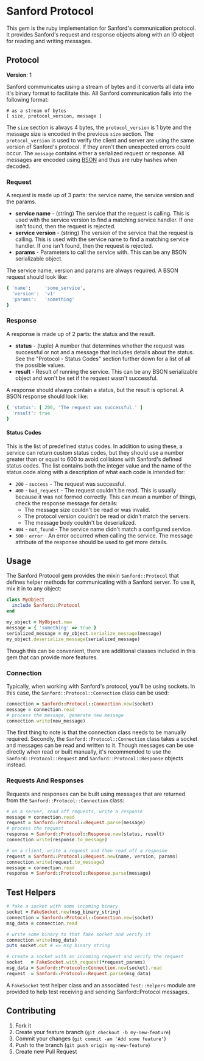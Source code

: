 # Sanford Protocol

This gem is the ruby implementation for Sanford's communication protocol. It provides Sanford's request and response objects along with an IO object for reading and writing messages.

## Protocol

**Version**: 1

Sanford communicates using a stream of bytes and it converts all data into it's binary format to facilitate this. All Sanford communication falls into the following format:

```
# as a stream of bytes
[ size, protocol_version, message ]
```

The `size` section is always 4 bytes, the `protocol_version` is 1 byte and the message size is encoded in the previous `size` section. The `protocol_version` is used to verify the client and server are using the same version of Sanford's protocol. If they aren't then unexpected errors could occur. The `message` contains either a serialized request or response. All messages are encoded using [BSON](http://bsonspec.org/) and thus are ruby hashes when decoded.

### Request

A request is made up of 3 parts: the service name, the service version and the params.

* **service name** - (string) The service that the request is calling. This is used with the service version to find a matching service handler. If one isn't found, then the request is rejected.
* **service version** - (string) The version of the service that the request is calling. This is used with the service name to find a matching service handler. If one isn't found, then the request is rejected.
* **params** - Parameters to call the service with. This can be any BSON serializable object.

The service name, version and params are always required. A BSON request should look like:

```ruby
{ 'name':     'some_service',
  'version':  'v1'
  'params':   'something'
}
```

### Response

A response is made up of 2 parts: the status and the result.

* **status** - (tuple) A number that determines whether the request was successful or not and a message that includes details about the status. See the "Protocol - Status Codes" section further down for a list of all the possible values.
* **result** - Result of running the service. This can be any BSON serializable object and won't be set if the request wasn't successful.

A response should always contain a status, but the result is optional. A BSON response should look like:

```ruby
{ 'status': [ 200, 'The request was successful.' ]
  'result': true
}
```

#### Status Codes

This is the list of predefined status codes. In addition to using these, a service can return custom status codes, but they should use a number greater than or equal to 600 to avoid collisions with Sanford's defined status codes. The list contains both the integer value and the name of the status code along with a description of what each code is intended for:

* `200` - `success` - The request was successful.
* `400` - `bad_request` - The request couldn't be read. This is usually because it was not formed correctly. This can mean a number of things, check the response message for details:
  * The message size couldn't be read or was invalid.
  * The protocol version couldn't be read or didn't match the servers.
  * The message body couldn't be deserialized.
* `404` - `not_found` - The service name didn't match a configured service.
* `500` - `error` - An error occurred when calling the service. The message attribute of the response should be used to get more details.

## Usage

The Sanford Protocol gem provides the mixin `Sanford::Protocol` that defines helper methods for communicating with a Sanford server. To use it, mix it in to any object:

```ruby
class MyObject
  include Sanford::Protocol
end

my_object = MyObject.new
message = { 'something' => true }
serialized_message = my_object.serialize_message(message)
my_object.deserialize_message(serialized_message)
```

Though this can be convenient, there are additional classes included in this gem that can provide more features.

### Connection

Typically, when working with Sanford's protocol, you'll be using sockets. In this case, the `Sanford::Protocol::Connection` class can be used:

```ruby
connection = Sanford::Protocol::Connection.new(socket)
message = connection.read
# process the message, generate new message
connection.write(new_message)
```

The first thing to note is that the connection class needs to be manually required. Secondly, the `Sanford::Protocol::Connection` class takes a socket and messages can be read and written to it. Though messages can be use directly when read or built manually, it's recommended to use the `Sanford::Protocol::Request` and `Sanford::Protocol::Response` objects instead.

### Requests And Responses

Requests and responses can be built using messages that are returned from the `Sanford::Protocol::Connection` class:

```ruby
# on a server, read off requests, write a response
message = connection.read
request = Sanford::Protocol::Request.parse(message)
# process the request
response = Sanford::Protocol::Response.new(status, result)
connection.write(response.to_message)

# on a client, write a request and then read off a resposne
request = Sanford::Protocol::Request.new(name, version, params)
connection.write(request.to_message)
message = connection.read
response = Sanford::Protocol::Response.parse(message)
```

## Test Helpers

```ruby
# fake a socket with some incoming binary
socket = FakeSocket.new(msg_binary_string)
connection = Sanford::Protocol::Connection.new(socket)
msg_data = connection.read

# write some binary to that fake socket and verify it
connection.write(msg_data)
puts socket.out # => msg binary string

# create a socket with an incoming request and verify the request
socket   = FakeSocket.with_request(*request_params)
msg_data = Sanford::Protocol::Connection.new(socket).read
request  = Sanford::Protocol::Request.parse(msg_data)
```

A `FakeSocket` test helper class and an associated `Test::Helpers` module are provided to help test receiving and sending Sanford::Protocol messages.

## Contributing

1. Fork it
2. Create your feature branch (`git checkout -b my-new-feature`)
3. Commit your changes (`git commit -am 'Add some feature'`)
4. Push to the branch (`git push origin my-new-feature`)
5. Create new Pull Request
